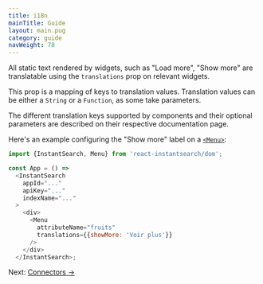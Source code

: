 ```yaml
---
title: i18n
mainTitle: Guide
layout: main.pug
category: guide
navWeight: 78
---
```


All static text rendered by widgets, such as "Load more", "Show more" are translatable using the
`translations` prop on relevant widgets.

This prop is a mapping of keys to translation values. Translation values can be either a `String` or a `Function`, as some take parameters.

The different translation keys supported by components and their optional parameters are described on their respective documentation page.

Here's an example configuring the "Show more" label on a [`<Menu>`](/widgets/Menu.html):

```javascript
import {InstantSearch, Menu} from 'react-instantsearch/dom';

const App = () =>
  <InstantSearch
    appId="..."
    apiKey="..."
    indexName="..."
  >
    <div>
      <Menu
        attributeName="fruits"
        translations={{showMore: 'Voir plus'}}
      />
    </div>
  </InstantSearch>;
```

<div class="guide-nav">
Next: <a href="/guide/Connectors.html">Connectors →</a>
</div>
